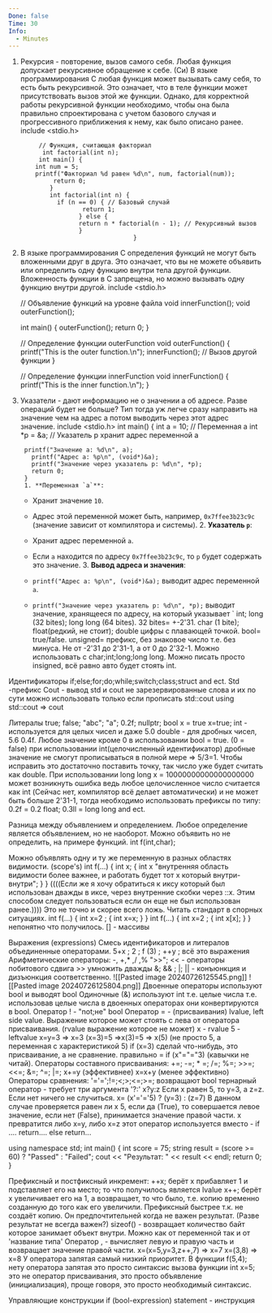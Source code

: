 ```yaml
---
Done: false
Time: 30
Info:
  - Minutes
---
```

 1) Рекурсия - повторение, вызов самого себя.  Любая функция допускает рекурсивное обращение к себе. (Си) В языке программирования C любая функция может вызывать саму себя, то есть быть рекурсивной. Это означает, что в теле функции может присутствовать вызов этой же функции. Однако, для корректной работы рекурсивной функции необходимо, чтобы она была правильно спроектирована с учетом базового случая и прогрессивного приближения к нему, как было описано ранее.
        include <stdio.h>

             // Функция, считающая факториал
              int factorial(int n);
             int main() {
            int num = 5;
            printf("Факториал %d равен %d\n", num, factorial(num));
                 return 0;
                }
                int factorial(int n) {
                  if (n == 0) { // Базовый случай
                         return 1;
                        } else {
                        return n * factorial(n - 1); // Рекурсивный вызов
                        }
                                       }

 2) В языке программирования C определения функций не могут быть вложенными друг в друга. Это означает, что вы не можете объявить или определить одну функцию внутри тела другой функции. Вложенность функции в C запрещена, но можно вызывать одну функцию внутри другой.
        include <stdio.h>
     
    // Объявление функций на уровне файла
    void innerFunction();
    void outerFunction();

    int main() {
    outerFunction();
    return 0;
    }

    // Определение функции outerFunction
    void outerFunction() {
    printf("This is the outer function.\n");
    innerFunction(); // Вызов другой функции
    }

    // Определение функции innerFunction
    void innerFunction() {
    printf("This is the inner function.\n");
    }
3) Указатели - дают информацию не о значении а об адресе. Разве операций будет не больше? Тип тогда уж легче сразу направить на значение чем на адрес а потом выводить через этот адрес значение. 
        include <stdio.h>
        int main() {
        int a = 10;  // Переменная a
        int *p = &a; // Указатель p хранит адрес переменной a

        printf("Значение a: %d\n", a);
          printf("Адрес a: %p\n", (void*)&a);
          printf("Значение через указатель p: %d\n", *p);
          return 0;
        }
        1. **Переменная `a`**:
    
    - Хранит значение `10`.
    - Адрес этой переменной может быть, например, `0x7ffee3b23c9c` (значение зависит от компилятора и системы).
        2. **Указатель `p`**:
    
    - Хранит адрес переменной `a`.
    - Если `a` находится по адресу `0x7ffee3b23c9c`, то `p` будет содержать это значение.
        3. **Вывод адреса и значения**:
    
    - `printf("Адрес a: %p\n", (void*)&a);` выводит адрес переменной `a`.
    - `printf("Значение через указатель p: %d\n", *p);` выводит значение, хранящееся по адресу, на который указывает `
int; long (32 bites); long long (64 bites). 32 bites= +-2'31.
char (1 bite); 
float(редкий, не стоит); double цифры с плавающей точкой.
bool= true/false.
unsigned= префикс, без знаковое число т.е. без минуса. Не от -2'31 до 2'31-1, а от 0 до 2'32-1.
Можно использовать с char;int;long;long long. Можно писать просто insigned, всё равно авто будет стоять int.

Идентификаторы
if;else;for;do;while;switch;class;struct and ect.
Std -префикс 
Cout - вывод
std и cout не зарезервированные слова и их по сути можно использовать только если прописать std::cout
using std::cout => cout

Литералы
true; false; "abc"; "a";  0.2f; nullptr;
bool x = true
x=true;
int - используется для целых чисел и даже 5.0
double - для дробных чисел, 5.6 0.4f.
Любое значение кроме 0 в использовании bool = true. (0 = false)
при использовании int(целочисленный идентификатор) дробные значение не смогут прописываться в полной мере => 5/3=1. Чтобы исправить это достаточно поставить точку, так число уже будет считать как double.
При использовании long long x = 10000000000000000000 может возникнуть ошибка ведь любое целочисленное число считается как int (Сейчас нет, компилятор всё делает автоматически) и не может быть больше 2'31-1, тогда необходимо использовать префиксы по типу:
0.2f = 0.2 float; 0.3ll = long long and ect.

Разница между объявлением и определением. Любое определение является объявлением, но не наоборот. Можно объявить но не определить, на примере функций.
int f(int,char);

Можно объявлять одну и ту же переменную в разных областях видимости. (scope's)
int f(...) {
int x;         {  int x "внутренняя область видимости более важнее, и работать будет тот х который внутри-внутри";                                           } 
}
    ((((Если же я хочу обратиться к иксу который был использован дважды в иксе, через внутренние скобки через ::x. Этим способом следует пользоваться если он еще не был использован ранее.)))) Это не точно и скорее всего ложь.
Читать стандарт в спорных ситуациях.
int f(...) {
int x=2 ; { int x=x; }
}
int f(...) {
int x=2 ; { int x[x]; }
}
непонятно что получилось.
[] - массивы

Выражения (expressions)
Смесь идентификаторов и литералов объединенные операторами.
5+х ; 2 ; f (3) ; ++у ;  всё это выражения
Арифметические операторы: -, +,* ,/ ,% 
">>"; <<  -  операторы побитового сдвига >> умножить дважды
&; && ; |; || - конъюнкция и дизъюнкция соответственно.
    ![[Pasted image 20240726125545.png]]
    ![[Pasted image 20240726125804.png]]
Двоенные операторы используют bool и выводят bool
Одиночные (&) используют int т.е. целые числа
т.е. использовав целые числа в двоенных операторах они конвертируются в bool.
Оператор ! - "not;не" bool
Оператор = - (присваивания) lvalue, left side value. Выражение которое может стоять с лева от оператора присваивания. (rvalue выражение которое не может)
х - rvalue
5 - leftvalue
х=у=3 => x=3 
(x=3)=5 =>x(3)=5 => x(5) (не просто 5, а переменная с характеристикой 5)
if (x=3) сделай что-нибудь, это присваивание, а не сравнение.
правильно = if (x"="="3) (кавычки не читай).
Операторы составного присваивания: +=; -=; * =; /=; %=; >>=; <<=; &=; ^=; |=;
x+=y (эффективнее)
x=x+y (менее эффективно)
Операторы сравнения:
'='=';!=;<;>;<=;>=; возвращают bool
тернарный оператор - требует три аргумента '?:'
x?y:z 
Если х равен 5, то у=3, а z=z. Если нет ничего не случиться.
x= (x'='='5) ? (y=3) : (z=7)
В данном случае проверяется равен ли х 5, если да (True), то совершается левое значение, если нет (False), принимается значение правой части.
х превратится либо х=у, либо х=z
этот оператор используется вместо - 
if ....
    return....
         else return...

using namespace std;
 int main() {
    int score = 75;
    string result = (score >= 60) ? "Passed" : "Failed";
    cout << "Результат: " << result << endl;
    return 0;
    }

Префиксный и постфиксный инкремент:
++х; берёт х прибавляет 1 и подставляет его на место; то что получилось является lvalue
x++; берёт х увеличивает его на 1, а возвращает, то что было, т.е. копию временно созданную до того как его увеличили.
Префиксный быстрее т.к. не создаёт копию. Он предпочтительней когда не важен результат. (Разве результат не всегда важен?)
sizeof() - возвращает количество байт которое занимает объект внутри. Можно как от переменной так и от 'название типа'
Оператор , - вычисляет левую и правую часть и возвращает значение правой части.
х=(х=5,y=3,z++,7) => x=7
x=(3,8) => x=8
У оператора запятая самый низкий приоритет. В функции f(5,4); нету оператора запятая это просто синтаксис вызова функции 
int x=5; это не оператор присваивания, это просто объявление (инициализация), проще говоря, это просто необходимый синтаксис.
 
Управляющие конструкции
if (bool-expression) statement  - инструкция 